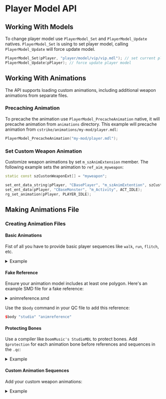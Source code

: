 
# Player Model API

## Working With Models

To change player model use `PlayerModel_Set` and `PlayerModel_Update` natives.
`PlayerModel_Set` is using to set player model, calling `PlayerModel_Update` will force update model.
```cpp
PlayerModel_Set(pPlayer, "player/model/vip/vip.mdl"); // set current player model
PlayerModel_Update(pPlayer); // force update player model
```


## Working With Animations

The API supports loading custom animations, including additional weapon animations from separate files.

### Precaching Animation

To precache the animation use `PlayerModel_PrecacheAnimation` native, it will precache animation from `animations` directory. This example will precache animation from `cstrike/animations/my-mod/player.mdl`:
```cpp
PlayerModel_PrecacheAnimation("my-mod/player.mdl");
```

### Set Custom Weapon Animation

Customize weapon animations by set `m_szAnimExtension` member. The following example sets the animation to `ref_aim_myweapon`:
```cpp
static const szCustonWeaponExt[] = "myweapon";

set_ent_data_string(pPlayer, "CBasePlayer", "m_szAnimExtention", szCustonWeaponExt);
set_ent_data(pPlayer, "CBaseMonster", "m_Activity", ACT_IDLE);
rg_set_animation(pPlayer, PLAYER_IDLE);
```


## Making Animations File

### Creating Animation Files

#### Basic Animations
Fist of all you have to provide basic player sequences like `walk`, `run`, `flitch`, etc.

<details>
    <summary>Example</summary>

    $sequence "dummy" {
        "anims/dummy"
        fps 24
        loop
    }
    $sequence "idle1" {
        "anims/idle1"
        ACT_IDLE 1
        fps 15
        loop
    }
    $sequence "crouch_idle" {
        "anims/crouch_idle"
        ACT_CROUCHIDLE 1
        fps 10
        loop
    }
    $sequence "walk" {
        "anims/walk"
        ACT_WALK 1
        fps 30
        loop
        LX
    }
    $sequence "run" {
        "anims/run"
        ACT_RUN 1
        fps 60
        loop
        LX
    }
    $sequence "crouchrun" {
        "anims/crouchrun"
        ACT_CROUCH 1
        fps 30
        loop
        LX
    }
    $sequence "jump" {
        "anims/jump"
        ACT_HOP 1
        fps 36
    }
    $sequence "longjump" {
        "anims/longjump"
        ACT_LEAP 1
        fps 36
    }
    $sequence "swim" {
        "anims/swim"
        ACT_SWIM 1
        fps 30
        loop
    }
    $sequence "treadwater" { "anims/treadwater"
        ACT_HOVER 1
        fps 24
        loop
    }
    $sequence "gut_flinch" {
        "anims/gut_flinch_blend01"
        "anims/gut_flinch_blend02"
        "anims/gut_flinch_blend03"
        "anims/gut_flinch_blend04"
        "anims/gut_flinch_blend05"
        "anims/gut_flinch_blend06"
        "anims/gut_flinch_blend07"
        "anims/gut_flinch_blend08"
        "anims/gut_flinch_blend09"
        blend XR -90 90
        fps 30
    }
    $sequence "head_flinch" {
        "anims/head_flinch_blend01"
        "anims/head_flinch_blend02"
        "anims/head_flinch_blend03"
        "anims/head_flinch_blend04"
        "anims/head_flinch_blend05"
        "anims/head_flinch_blend06"
        "anims/head_flinch_blend07"
        "anims/head_flinch_blend08"
        "anims/head_flinch_blend09"
        blend XR -90 90
        fps 30
    }
</details>


#### Fake Reference
Ensure your animation model includes at least one polygon. Here's an example SMD file for a fake reference:

<details>
    <summary>animreference.smd</summary>

    version 1
    nodes
    0 "Bip01" -1
    1 "Bip01 Pelvis" 0
    2 "Bip01 Spine" 1
    3 "Bip01 Spine1" 2
    4 "Bip01 Spine2" 3
    5 "Bip01 Spine3" 4
    6 "Bip01 Neck" 5
    7 "Bip01 Head" 6
    8 "Bone01" 7
    9 "Bip01 L Clavicle" 6
    10 "Bip01 L UpperArm" 9
    11 "Bip01 L Forearm" 10
    12 "Bip01 L Hand" 11
    13 "Bip01 L Finger0" 12
    14 "Bip01 L Finger01" 13
    15 "Bip01 L Finger1" 12
    16 "Bip01 L Finger11" 15
    17 "-- L knuckle" 15
    18 "-- L Forearm twist" 11
    19 "-- L wrist" 11
    20 "-- L Elbow" 10
    21 "-- L bicep twist" 10
    22 "-- L shoulder outside" 9
    23 "-- L Shoulder inside" 9
    24 "Bip01 R Clavicle" 6
    25 "Bip01 R UpperArm" 24
    26 "Bip01 R Forearm" 25
    27 "Bip01 R Hand" 26
    28 "Bip01 R Finger0" 27
    29 "Bip01 R Finger01" 28
    30 "Bip01 R Finger1" 27
    31 "Bip01 R Finger11" 30
    32 "-- R knuckle" 30
    33 "-- R wrist" 26
    34 "-- R forearm twist" 26
    35 "-- R Elbow" 25
    36 "-- R bicep twist" 25
    37 "-- R Shoulder inside" 24
    38 "-- R shoulder outside" 24
    39 "-- Neck smooth" 5
    40 "-- R Butt" 1
    41 "-- L butt" 1
    42 "Bip01 L Thigh" 1
    43 "Bip01 L Calf" 42
    44 "Bip01 L Foot" 43
    45 "Bip01 L Toe0" 44
    46 "-- L ankle" 43
    47 "-- L Knee" 42
    48 "Bip01 R Thigh" 1
    49 "Bip01 R Calf" 48
    50 "Bip01 R Foot" 49
    51 "Bip01 R Toe0" 50
    52 "-- R Ankle" 49
    end
    skeleton
    time 0
    0  0.233849 -2.251689 38.192150 0.000000 0.000000 -1.570795
    1  -2.276935 0.000003 -1.238186 -1.570795 -1.570451 0.000000
    2  1.797145 0.711796 -0.000002 -0.000004 -0.000001 0.000739
    3  4.118605 -0.003279 0.000000 0.000000 0.000000 0.000035
    4  4.118601 -0.003280 0.000000 0.000000 0.000000 0.000049
    5  4.118600 -0.003280 0.000000 0.000000 0.000000 -0.000009
    6  4.118531 -0.003538 0.000000 0.000000 0.000000 -0.019437
    7  4.443601 0.000000 0.000000 0.000000 -0.000001 0.201740
    8  1.426626 0.072724 0.002913 2.958476 -1.570796 0.000000
    9  0.000004 0.003534 1.732721 -0.000040 -1.501696 -3.122911
    10  6.384776 0.000000 0.000001 0.025648 -0.046980 0.004099
    11  10.242682 0.000000 -0.000002 0.000000 0.000000 -0.008014
    12  11.375562 0.000000 0.000005 -1.580468 -0.132234 0.009455
    13  0.728679 0.023429 -1.008292 1.705251 0.347372 0.567022
    14  2.136497 0.000000 0.000001 0.000000 0.000000 0.287979
    15  3.115505 -0.886041 -0.021431 -0.000782 0.000152 0.191986
    16  2.011151 0.000000 0.000000 0.000000 0.000000 0.659566
    17  1.734173 0.000003 0.000000 0.000000 0.000000 0.330185
    18  6.000001 0.000000 0.000000 -1.578050 0.000000 0.000000
    19  11.375562 0.000000 0.000005 -1.575523 -0.074433 0.005312
    20  10.510129 0.000000 0.000000 0.000000 0.000000 -1.574800
    21  5.500000 0.000000 -0.000001 -0.011814 0.000000 0.000000
    22  6.551491 0.000000 -0.000001 0.019708 -0.055281 0.008457
    23  6.551491 0.000000 -0.000001 0.010051 -0.028020 0.004425
    24  0.000004 0.003543 -1.732721 -0.000040 1.501696 -3.122992
    25  6.384777 0.000000 -0.000001 -0.025648 0.046980 0.004099
    26  10.242681 0.000000 0.000002 0.000000 0.000000 -0.008014
    27  11.375562 0.000000 -0.000002 1.580468 0.132234 0.009455
    28  0.728679 0.023429 1.008292 -1.705251 -0.347372 0.567022
    29  2.136496 -0.000001 0.000000 0.000000 0.000000 0.287979
    30  3.115505 -0.886040 0.021431 0.000782 -0.000152 0.191986
    31  2.011151 0.000000 0.000000 0.000000 0.000000 0.659566
    32  1.734173 -0.000001 0.000000 0.000000 0.000000 0.330185
    33  11.389366 -0.000819 0.158785 1.575523 0.074433 0.005312
    34  6.000001 0.000000 0.000003 1.575523 0.000000 0.000000
    35  10.510130 0.000000 -0.000001 0.000000 0.000000 -1.574800
    36  5.499999 0.000000 0.000001 0.010051 0.000000 0.000000
    37  6.551491 0.000000 0.000001 -0.010051 0.028020 0.004424
    38  6.551491 0.000000 0.000001 -0.010051 0.028020 0.004424
    39  4.226144 -0.003201 0.000000 0.000000 0.000000 0.000000
    40  0.000005 -0.000005 -3.713579 -0.006814 3.056983 -0.063787
    41  -0.000005 0.000005 3.713579 0.005299 -3.071082 -0.053070
    42  -0.000005 0.000007 3.619081 0.011132 -3.002289 -0.086533
    43  16.573919 0.000000 0.000000 0.000000 0.000000 -0.162458
    44  15.128179 0.000000 0.000001 0.000920 -0.139743 0.076637
    45  5.758665 4.244730 0.000000 0.000000 0.000000 1.570796
    46  15.708952 0.000001 0.000000 0.001562 -0.077726 0.040998
    47  17.210194 0.000000 0.000001 0.000000 0.000000 -1.486823
    48  0.000005 -0.000003 -3.619081 -0.011130 3.002286 -0.086533
    49  16.573919 0.000000 0.000000 0.000000 0.000000 -0.162458
    50  15.128179 0.000000 0.000000 -0.000920 0.139743 0.076637
    51  5.758665 4.244731 0.000000 0.000000 0.000000 1.570796
    52  15.708952 0.000000 0.000000 -0.001364 0.104219 0.055002
    end
    triangles
    black.bmp
    0 0.000000 0.000000 0.000000 0.000000 0.000000 0.000000 0.000000 0.000000
    0 0.000000 0.000000 0.000000 0.000000 0.000000 0.000000 0.000000 0.000000
    0 0.000000 0.000000 0.000000 0.000000 0.000000 0.000000 0.000000 0.000000
    end
</details>

Use the `$body` command in your QC file to add this reference:

```cpp
$body "studio" "animreference"
```

#### Protecting Bones

Use a compiler like `DoomMusic's StudioMDL` to protect bones. Add `$protection` for each animation bone before references and sequences in the `.qc`:

<details>
    <summary>Example</summary>

    $protected "Bip01" 
    $protected "Bip01 Pelvis"
    $protected "Bip01 Spine"
    $protected "Bip01 Spine1"
    $protected "Bip01 Spine2"
    $protected "Bip01 Spine3"
    $protected "Bip01 Neck"
    $protected "Bip01 Head"
    $protected "Bone01"
    $protected "Bip01 L Clavicle"
    $protected "Bip01 L UpperArm"
    $protected "Bip01 L Forearm"
    $protected "Bip01 L Hand"
    $protected "Bip01 L Finger0"
    $protected "Bip01 L Finger01"
    $protected "Bip01 L Finger1"
    $protected "Bip01 L Finger11"
    $protected "-- L knuckle"
    $protected "-- L Forearm twist"
    $protected "-- L wrist"
    $protected "-- L Elbow"
    $protected "-- L bicep twist"
    $protected "-- L shoulder outside"
    $protected "-- L Shoulder inside"
    $protected "Bip01 R Clavicle"
    $protected "Bip01 R UpperArm"
    $protected "Bip01 R Forearm"
    $protected "Bip01 R Hand"
    $protected "Bip01 R Finger0"
    $protected "Bip01 R Finger01"
    $protected "Bip01 R Finger1"
    $protected "Bip01 R Finger11"
    $protected "-- R knuckle"
    $protected "-- R wrist"
    $protected "-- R forearm twist"
    $protected "-- R Elbow"
    $protected "-- R bicep twist"
    $protected "-- R Shoulder inside"
    $protected "-- R shoulder outside"
    $protected "-- Neck smooth"
    $protected "-- R Butt"
    $protected "-- L butt"
    $protected "Bip01 L Thigh"
    $protected "Bip01 L Calf"
    $protected "Bip01 L Foot"
    $protected "Bip01 L Toe0"
    $protected "-- L ankle"
    $protected "-- L Knee"
    $protected "Bip01 R Thigh"
    $protected "Bip01 R Calf"
    $protected "Bip01 R Foot"
    $protected "Bip01 R Toe0"
    $protected "-- R Ankle"
</details>

#### Custom Animation Sequences

Add your custom weapon animations:

<details>
    <summary>Example</summary>

    $sequence "crouch_aim_myweapon" {
            "crouch_aim_myweapon_blend1" 
            "crouch_aim_myweapon_blend2" 
            "crouch_aim_myweapon_blend3" 
            "crouch_aim_myweapon_blend4" 
            "crouch_aim_myweapon_blend5" 
            "crouch_aim_myweapon_blend6" 
            "crouch_aim_myweapon_blend7" 
            "crouch_aim_myweapon_blend8" 
            "crouch_aim_myweapon_blend9" 
            blend XR -90 90 fps 30 loop 
    }
    $sequence "crouch_shoot_myweapon" {
            "crouch_shoot_grenade_blend1" 
            "crouch_shoot_grenade_blend2" 
            "crouch_shoot_grenade_blend3" 
            "crouch_shoot_grenade_blend4" 
            "crouch_shoot_grenade_blend5" 
            "crouch_shoot_grenade_blend6" 
            "crouch_shoot_grenade_blend7" 
            "crouch_shoot_grenade_blend8" 
            "crouch_shoot_grenade_blend9" 
            blend XR -90 90 fps 30
    }
    $sequence "ref_aim_myweapon" {
            "ref_aim_myweapon_blend1" 
            "ref_aim_myweapon_blend2" 
            "ref_aim_myweapon_blend3" 
            "ref_aim_myweapon_blend4" 
            "ref_aim_myweapon_blend5" 
            "ref_aim_myweapon_blend6" 
            "ref_aim_myweapon_blend7" 
            "ref_aim_myweapon_blend8" 
            "ref_aim_myweapon_blend9" 
            blend XR -90 90 fps 30 loop 
    }
    $sequence "ref_shoot_myweapon" {
            "ref_shoot_grenade_blend1" 
            "ref_shoot_grenade_blend2" 
            "ref_shoot_grenade_blend3" 
            "ref_shoot_grenade_blend4" 
            "ref_shoot_grenade_blend5" 
            "ref_shoot_grenade_blend6" 
            "ref_shoot_grenade_blend7" 
            "ref_shoot_grenade_blend8" 
            "ref_shoot_grenade_blend9" 
            blend XR -90 90 fps 30
    }
</details>
